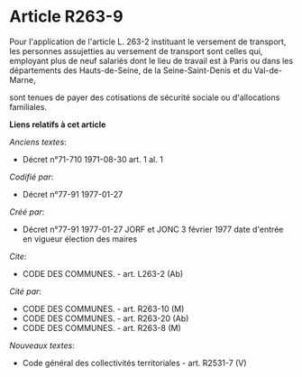 # Article R263-9

Pour l'application de l'article L. 263-2 instituant le versement de transport, les personnes assujetties au versement de
transport sont celles qui, employant plus de neuf salariés dont le lieu de travail est à Paris ou dans les départements des
Hauts-de-Seine, de la Seine-Saint-Denis et du Val-de-Marne,

sont tenues de payer des cotisations de sécurité sociale ou d'allocations familiales.

**Liens relatifs à cet article**

_Anciens textes_:

  - Décret n°71-710 1971-08-30 art. 1 al. 1

_Codifié par_:

  - Décret n°77-91 1977-01-27

_Créé par_:

  - Décret n°77-91 1977-01-27 JORF et JONC 3 février 1977 date d'entrée en vigueur élection des maires

_Cite_:

  - CODE DES COMMUNES. - art. L263-2 (Ab)

_Cité par_:

  - CODE DES COMMUNES. - art. R263-10 (M)
  - CODE DES COMMUNES. - art. R263-20 (Ab)
  - CODE DES COMMUNES. - art. R263-8 (M)

_Nouveaux textes_:

  - Code général des collectivités territoriales - art. R2531-7 (V)
